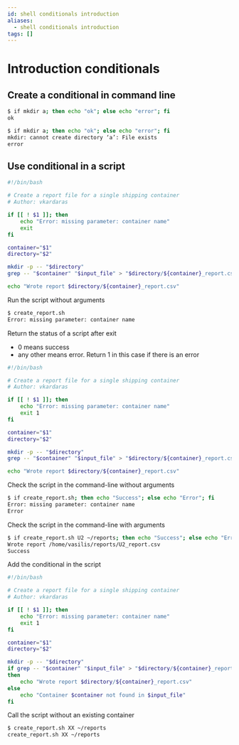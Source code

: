 ```yaml
---
id: shell conditionals introduction
aliases:
  - shell conditionals introduction
tags: []
---
```


# Introduction conditionals

## Create a conditional in command line

```bash
$ if mkdir a; then echo "ok"; else echo "error"; fi
ok

$ if mkdir a; then echo "ok"; else echo "error"; fi
mkdir: cannot create directory ‘a’: File exists
error
```

## Use conditional in a script

```bash
#!/bin/bash

# Create a report file for a single shipping container
# Author: vkardaras

if [[ ! $1 ]]; then
    echo "Error: missing parameter: container name"
    exit
fi

container="$1"
directory="$2"

mkdir -p -- "$directory"
grep -- "$container" "$input_file" > "$directory/${container}_report.csv"

echo "Wrote report $directory/${container}_report.csv"
```

Run the script without arguments

```bash
$ create_report.sh
Error: missing parameter: container name
```

Return the status of a script after exit

- 0 means success
- any other means error. Return 1 in this case if there is an error

```bash
#!/bin/bash

# Create a report file for a single shipping container
# Author: vkardaras

if [[ ! $1 ]]; then
    echo "Error: missing parameter: container name"
    exit 1
fi

container="$1"
directory="$2"

mkdir -p -- "$directory"
grep -- "$container" "$input_file" > "$directory/${container}_report.csv"

echo "Wrote report $directory/${container}_report.csv"
```

Check the script in the command-line without arguments

```bash
$ if create_report.sh; then echo "Success"; else echo "Error"; fi
Error: missing parameter: container name
Error
```

Check the script in the command-line with arguments

```bash
$ if create_report.sh U2 ~/reports; then echo "Success"; else echo "Error"; fi
Wrote report /home/vasilis/reports/U2_report.csv
Success
```

Add the conditional in the script

```bash
#!/bin/bash

# Create a report file for a single shipping container
# Author: vkardaras

if [[ ! $1 ]]; then
    echo "Error: missing parameter: container name"
    exit 1
fi

container="$1"
directory="$2"

mkdir -p -- "$directory"
if grep -- "$container" "$input_file" > "$directory/${container}_report.csv"
then
    echo "Wrote report $directory/${container}_report.csv"
else
    echo "Container $container not found in $input_file"
fi
```

Call the script without an existing container

```bash
$ create_report.sh XX ~/reports
create_report.sh XX ~/reports
```
